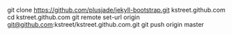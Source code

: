   git clone https://github.com/plusjade/jekyll-bootstrap.git kstreet.github.com
  cd kstreet.github.com
  git remote set-url origin git@github.com:kstreet/kstreet.github.com.git
  git push origin master
